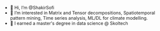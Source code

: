 - 👋 Hi, I’m @ShakirSofi
- 👀 I’m interested in Matrix and Tensor decompositions, Spatiotemporal pattern mining, Time series analysis, ML/DL for climate modelling.
- 🌱 I earned a master's degree in data science @ Skoltech


<!---
ShakirSofi/ShakirSofi is a ✨ special ✨ repository because its `README.md` (this file) appears on your GitHub profile.
You can click the Preview link to take a look at your changes.
--->
